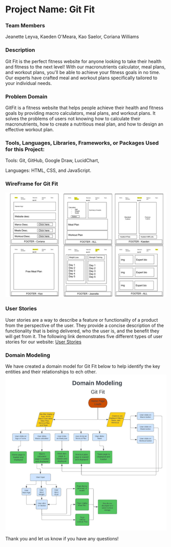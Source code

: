 # Project Name: Git Fit

### Team Members

Jeanette Leyva,
Kaeden O'Meara,
Kao Saelor,
Coriana Williams

### Description

Git Fit is the perfect fitness website for anyone looking to take their health and fitness to the next level! With our macronutrients calculator, meal plans, and workout plans, you'll be able to achieve your fitness goals in no time. Our experts have crafted meal and workout plans specifically tailored to your individual needs.

### Problem Domain

GitFit is a fitness website that helps people achieve their health and fitness goals by providing macro calculators, meal plans, and workout plans. It solves the problems of users not knowing how to calculate their macronutrients, how to create a nutritious meal plan, and how to design an effective workout plan.

### Tools, Languages, Libraries, Frameworks, or Packages Used for this Project:

Tools: Git, GitHub, Google Draw, LucidChart,

Languages: HTML, CSS, and JavaScript.

### WireFrame for Git Fit

![Wire Frame](img/WireFrame.jpg)

### User Stories

User stories are a way to describe a feature or functionality of a product from the perspective of the user. They provide a concise description of the functionality that is being delivered, who the user is, and the benefit they will get from it.  The following link demonstrates five different types of user stories for our website: [User Stories](https://trello.com/b/ug6JMxCE/gitfit)


### Domain Modeling
We have created a domain model for Git Fit below to help identify the key entities and their relationships to ech other.
![Domain Modeling](img/DomainModeling.jpeg)


Thank you and let us know if you have any questions!
